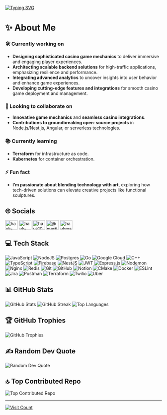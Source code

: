 <p>
    <a href="https://git.io/typing-svg">
        <img src="https://readme-typing-svg.demolab.com?font=Fira+Code&size=20&duration=2000&pause=2000&color=000000&multiline=true&width=700&height=90&lines=Hi+%F0%9F%91%8B%2C+I'm+Hayk;Passionate+Back-End+Developer+from+Armenia;Turning+complex+problems+into+elegant+solutions" alt="Typing SVG" />
    </a>
</p>


# ✨ About Me
### 🛠️ Currently working on
- **Designing sophisticated casino game mechanics** to deliver immersive and engaging player experiences.
- **Architecting scalable backend solutions** for high-traffic applications, emphasizing resilience and performance.
- **Integrating advanced analytics** to uncover insights into user behavior and enhance game experiences.
- **Developing cutting-edge features and integrations** for smooth casino game deployment and management.

### 🤝 Looking to collaborate on

- **Innovative game mechanics** and **seamless casino integrations**.
- **Contributions to groundbreaking open-source projects** in Node.js/Nest.js, Angular, or serverless technologies.

### 📚 Currently learning

- **Terraform** for infrastructure as code.
- **Kubernetes** for container orchestration.

### ⚡ Fun fact

- **I’m passionate about blending technology with art**, exploring how tech-driven solutions can elevate creative projects like functional sculptures.

## 🌐 Socials

<p align="left">
  <a href="https://x.com/HaykMartir59906" target="blank"><img align="center" src="https://img.shields.io/badge/X-black.svg?logo=X&logoColor=white" alt="hayk-martirosyan" height="30" width="40" /></a>
  <a href="https://linkedin.com/in/hayk-martirosyan" target="blank"><img align="center" src="https://raw.githubusercontent.com/rahuldkjain/github-profile-readme-generator/master/src/images/icons/Social/linked-in-alt.svg" alt="hayk-martirosyan" height="30" width="40" /></a>
  <a href="https://instagram.com/hayk10.01" target="blank"><img align="center" src="https://raw.githubusercontent.com/rahuldkjain/github-profile-readme-generator/master/src/images/icons/Social/instagram.svg" alt="hayk10.01" height="30" width="40" /></a>
  <a href="https://medium.com/@martirosyanhayk84" target="blank"><img align="center" src="https://raw.githubusercontent.com/rahuldkjain/github-profile-readme-generator/master/src/images/icons/Social/medium.svg" alt="@martirosyanhayk84" height="30" width="40" /></a>
  <a href="https://www.leetcode.com/haykmartirosyan" target="blank"><img align="center" src="https://raw.githubusercontent.com/rahuldkjain/github-profile-readme-generator/master/src/images/icons/Social/leet-code.svg" alt="haykmartirosyan" height="30" width="40" /></a>
</p>

## 💻 Tech Stack

![JavaScript](https://img.shields.io/badge/javascript-%23323330.svg?style=for-the-badge&logo=javascript&logoColor=%23F7DF1E) ![NodeJS](https://img.shields.io/badge/node.js-6DA55F?style=for-the-badge&logo=node.js&logoColor=white) ![Postgres](https://img.shields.io/badge/postgres-%23316192.svg?style=for-the-badge&logo=postgresql&logoColor=white) ![Go](https://img.shields.io/badge/go-%2300ADD8.svg?style=for-the-badge&logo=go&logoColor=white) ![Google Cloud](https://img.shields.io/badge/GoogleCloud-%234285F4.svg?style=for-the-badge&logo=google-cloud&logoColor=white) ![C++](https://img.shields.io/badge/c++-%2300599C.svg?style=for-the-badge&logo=c%2B%2B&logoColor=white) ![TypeScript](https://img.shields.io/badge/typescript-%23007ACC.svg?style=for-the-badge&logo=typescript&logoColor=white) ![Firebase](https://img.shields.io/badge/firebase-%23039BE5.svg?style=for-the-badge&logo=firebase) ![NestJS](https://img.shields.io/badge/nestjs-%23E0234E.svg?style=for-the-badge&logo=nestjs&logoColor=white) ![JWT](https://img.shields.io/badge/JWT-black?style=for-the-badge&logo=JSON%20web%20tokens) ![Express.js](https://img.shields.io/badge/express.js-%23404d59.svg?style=for-the-badge&logo=express&logoColor=%2361DAFB) ![Nodemon](https://img.shields.io/badge/NODEMON-%23323330.svg?style=for-the-badge&logo=nodemon&logoColor=%BBDEAD) ![Nginx](https://img.shields.io/badge/nginx-%23009639.svg?style=for-the-badge&logo=nginx&logoColor=white) ![Redis](https://img.shields.io/badge/redis-%23DD0031.svg?style=for-the-badge&logo=redis&logoColor=white) ![Git](https://img.shields.io/badge/git-%23F05033.svg?style=for-the-badge&logo=git&logoColor=white) ![GitHub](https://img.shields.io/badge/github-%23121011.svg?style=for-the-badge&logo=github&logoColor=white) ![Notion](https://img.shields.io/badge/Notion-%23000000.svg?style=for-the-badge&logo=notion&logoColor=white) ![CMake](https://img.shields.io/badge/CMake-%23008FBA.svg?style=for-the-badge&logo=cmake&logoColor=white) ![Docker](https://img.shields.io/badge/docker-%230db7ed.svg?style=for-the-badge&logo=docker&logoColor=white) ![ESLint](https://img.shields.io/badge/ESLint-4B3263?style=for-the-badge&logo=eslint&logoColor=white) ![Jira](https://img.shields.io/badge/jira-%230A0FFF.svg?style=for-the-badge&logo=jira&logoColor=white) ![Postman](https://img.shields.io/badge/Postman-FF6C37?style=for-the-badge&logo=postman&logoColor=white) ![Terraform](https://img.shields.io/badge/terraform-%235835CC.svg?style=for-the-badge&logo=terraform&logoColor=white) ![Twilio](https://img.shields.io/badge/Twilio-F22F46?style=for-the-badge&logo=Twilio&logoColor=white) ![Uber](https://img.shields.io/badge/Uber-%23000000.svg?style=for-the-badge&logo=Uber&logoColor=white)

## 📊 GitHub Stats

![GitHub Stats](https://github-readme-stats.vercel.app/api?username=Martirosyan-Hayk&theme=dark&hide_border=false&include_all_commits=false&count_private=false)
![GitHub Streak](https://github-readme-streak-stats.herokuapp.com/?user=Martirosyan-Hayk&theme=dark&hide_border=false)
![Top Languages](https://github-readme-stats.vercel.app/api/top-langs/?username=Martirosyan-Hayk&theme=dark&hide_border=false&include_all_commits=false&count_private=false&layout=compact)

## 🏆 GitHub Trophies

![GitHub Trophies](https://github-profile-trophy.vercel.app/?username=Martirosyan-Hayk&theme=flat&no-frame=false&no-bg=true&margin-w=4)

## ✍️ Random Dev Quote

![Random Dev Quote](https://quotes-github-readme.vercel.app/api?type=horizontal&theme=radical)

## 🔝 Top Contributed Repo

![Top Contributed Repo](https://github-contributor-stats.vercel.app/api?username=Martirosyan-Hayk&limit=5&theme=dark&combine_all_yearly_contributions=true)

---

[![Visit Count](https://visitcount.itsvg.in/api?id=Martirosyan-Hayk&icon=0&color=0)](https://visitcount.itsvg.in)

